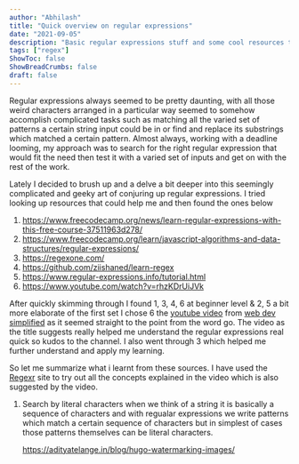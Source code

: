 ```yaml
---
author: "Abhilash"
title: "Quick overview on regular expressions"
date: "2021-09-05"
description: "Basic regular expressions stuff and some cool resources that will quickly ramp you up on regex"
tags: ["regex"]
ShowToc: false
ShowBreadCrumbs: false
draft: false
---
```


Regular expressions always seemed to be pretty daunting, with all those weird characters arranged in a particular way seemed to somehow accomplish complicated tasks such as matching all the varied set of patterns a certain string input could be in or find and replace its substrings which matched a certain pattern. Almost always, working with a deadline looming, my approach was to search for the right regular expression that would fit the need then test it with a varied set of inputs and get on with the rest of the work.

Lately I decided to brush up and a delve a bit deeper into this seemingly complicated and geeky art of conjuring up regular expressions. I tried looking up resources that could help me and then found the ones below

1. https://www.freecodecamp.org/news/learn-regular-expressions-with-this-free-course-37511963d278/
2. https://www.freecodecamp.org/learn/javascript-algorithms-and-data-structures/regular-expressions/
3. https://regexone.com/
4. https://github.com/ziishaned/learn-regex
5. https://www.regular-expressions.info/tutorial.html
6. https://www.youtube.com/watch?v=rhzKDrUiJVk 

After quickly skimming through I found 1, 3, 4, 6 at beginner level & 2, 5 a bit more elaborate of the first set I chose 6 the [youtube video](https://www.youtube.com/watch?v=rhzKDrUiJVk) from [web dev simplified](https://www.youtube.com/channel/UCFbNIlppjAuEX4znoulh0Cw) as it seemed straight to the point from the word go. The video as the title suggests really helped me understand the regular expressions real quick so kudos to the channel. I also went through 3 which helped me further understand and apply my learning.

So let me summarize what i learnt from these sources. I have used the [Regexr](https://regexr.com) site to try out all the concepts explained in the video which is also suggested by the video.

1. Search by literal characters
    when we think of a string it is basically a sequence of characters and with regualar expressions we write patterns which match a certain sequence of characters but in simplest of cases those patterns themselves can be literal characters.

    https://adityatelange.in/blog/hugo-watermarking-images/